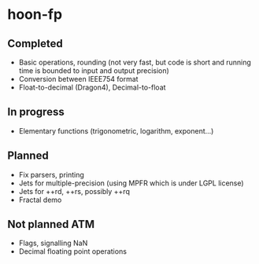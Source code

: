 # hoon-fp

## Completed

* Basic operations, rounding (not very fast, but code is short and running time is bounded to input and output precision)
* Conversion between IEEE754 format
* Float-to-decimal (Dragon4), Decimal-to-float

## In progress

* Elementary functions (trigonometric, logarithm, exponent...)

## Planned

* Fix parsers, printing
* Jets for multiple-precision (using MPFR which is under LGPL license)
* Jets for ++rd, ++rs, possibly ++rq
* Fractal demo

## Not planned ATM

* Flags, signalling NaN
* Decimal floating point operations
